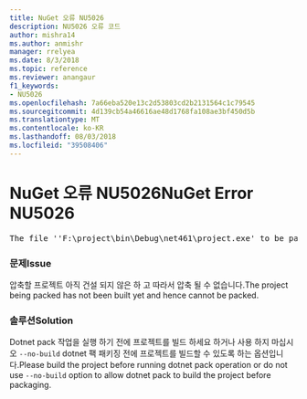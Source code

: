```yaml
---
title: NuGet 오류 NU5026
description: NU5026 오류 코드
author: mishra14
ms.author: anmishr
manager: rrelyea
ms.date: 8/3/2018
ms.topic: reference
ms.reviewer: anangaur
f1_keywords:
- NU5026
ms.openlocfilehash: 7a66eba520e13c2d53803cd2b2131564c1c79545
ms.sourcegitcommit: 4d139cb54a46616ae48d1768fa108ae3bf450d5b
ms.translationtype: MT
ms.contentlocale: ko-KR
ms.lasthandoff: 08/03/2018
ms.locfileid: "39508406"
---
```

# <a name="nuget-error-nu5026"></a><span data-ttu-id="5ae54-103">NuGet 오류 NU5026</span><span class="sxs-lookup"><span data-stu-id="5ae54-103">NuGet Error NU5026</span></span>
<pre>The file ''F:\project\bin\Debug\net461\project.exe' to be packed was not found on disk.</pre>

### <a name="issue"></a><span data-ttu-id="5ae54-104">문제</span><span class="sxs-lookup"><span data-stu-id="5ae54-104">Issue</span></span>

<span data-ttu-id="5ae54-105">압축할 프로젝트 아직 건설 되지 않은 하 고 따라서 압축 될 수 없습니다.</span><span class="sxs-lookup"><span data-stu-id="5ae54-105">The project being packed has not been built yet and hence cannot be packed.</span></span>


### <a name="solution"></a><span data-ttu-id="5ae54-106">솔루션</span><span class="sxs-lookup"><span data-stu-id="5ae54-106">Solution</span></span>

<span data-ttu-id="5ae54-107">Dotnet pack 작업을 실행 하기 전에 프로젝트를 빌드 하세요 하거나 사용 하지 마십시오 `--no-build` dotnet 팩 패키징 전에 프로젝트를 빌드할 수 있도록 하는 옵션입니다.</span><span class="sxs-lookup"><span data-stu-id="5ae54-107">Please build the project before running dotnet pack operation or do not use `--no-build` option to allow dotnet pack to build the project before packaging.</span></span>


